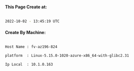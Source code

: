
   
#### This Page Create at:

```bash

2022-10-02 - 13:45:19 UTC

```

#### Create By Machine:

```bash

Host Name : fv-az196-824

platform  : Linux-5.15.0-1020-azure-x86_64-with-glibc2.31

Ip Local  : 10.1.0.163

```

